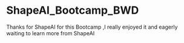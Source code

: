 # ShapeAI_Bootcamp_BWD
Thanks for ShapeAI for this Bootcamp ,I really enjoyed it and eagerly waiting to learn more from ShapeAI
